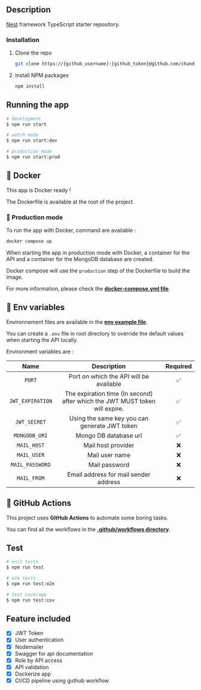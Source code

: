 ## Description

[Nest](https://github.com/nestjs/nest) framework TypeScript starter repository.

### Installation

1. Clone the repo
   ```sh
   git clone https://{github_username}:{github_token}@github.com/chandrika-c247/nest-api.git
   ```
2. Install NPM packages
   ```sh
   npm install
   ```


## Running the app

```bash
# development
$ npm run start

# watch mode
$ npm run start:dev

# production mode
$ npm run start:prod
```

## <a name="docker">🐳 Docker</a>

This app is Docker ready !

The Dockerfile is available at the root of the project.

### 🚀 Production mode

To run the app with Docker, command are available :

```bash
docker compose up
```
When starting the app in production mode with Docker, a container for the API and a container for the MongoDB database are created.

Docker compose will use the `production` step of the Dockerfile to build the image.

For more information, please check the **[docker-compose.yml file](https://github.com/chandrika-c247/nest-api/blob/main/docker-compose.yml)**.


## <a name="env-variables">🌿 Env variables</a>

Environnement files are available in the **[env example file](https://github.com/chandrika-c247/nest-api/blob/main/.env.example)**.

You can create a `.env` file in root directory to override the default values when starting the API locally.

Environment variables are :

|        Name         |               Description               | Required |
|:-------------------:|:---------------------------------------:|:--------:|
|       `PORT`        | Port on which the API will be available |    ✅     |
|  `JWT_EXPIRATION`   | The expiration time (In second) after which the JWT MUST token will expire.  |    ✅     |
|    `JWT_SECRET`     | Using the same key you can generate JWT token |    ✅     |
|    `MONGODB_URI`    | Mongo DB database url                   |    ✅     |
|     `MAIL_HOST`     | Mail host provider                      |    ❌     |
|    `MAIL_USER`      | Mail user name                          |    ❌     |
|  `MAIL_PASSWORD`    | Mail password                           |    ❌     |
|    `MAIL_FROM`      | Email address for mail sender address   |    ❌     |

## <a name="github-actions">🐙 GitHub Actions</a>

This project uses **GitHub Actions** to automate some boring tasks.

You can find all the workflows in the **[.github/workflows directory](https://github.com/chandrika-c247/nest-api/tree/main/.github/workflows).**


## Test

```bash
# unit tests
$ npm run test

# e2e tests
$ npm run test:e2e

# test coverage
$ npm run test:cov
```
<!-- ROADMAP -->
## Feature included

- [x] JWT Token
- [x] User authentication
- [x] Nodemailer
- [x] Swagger for api documentation
- [x] Role by API access
- [x] API validation
- [x] Dockerize app
- [x] CI/CD pipeline using guthub workflow
